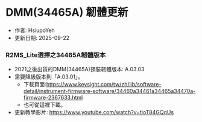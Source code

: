 # DMM(34465A) 韌體更新
+ 作者: HsiupoYeh
+ 更新日期: 2025-09-22

### R2MS_Lite選擇之34465A韌體版本
+ 2021之後出貨的DMM(34465A)預裝韌體版本: A.03.03
+ 需要降級版本到「A.03.01」。
  + 下載頁面:https://www.keysight.com/tw/zh/lib/software-detail/instrument-firmware-software/34460a34461a34465a34470a-firmware-2367633.html
  + 也可從這裡下載。
+ 更新教學影片: https://www.youtube.com/watch?v=tioT84GQqUs
